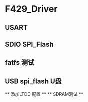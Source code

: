 ﻿# F429_Driver
## USART ##
## SDIO SPI_Flash ##
## fatfs 测试 ##
## USB spi_flash U盘 ##
** 添加LTDC 配置 **
** SDRAM测试 **

